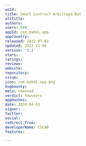 ```yaml
---
wsId: 
title: Smart Contract Arbitrage Bot
altTitle: 
authors: 
users: 500
appId: com.mahdi.app
appCountry: 
released: 2022-07-02
updated: 2022-11-06
version: '1.1'
stars: 
ratings: 
reviews: 
website: 
repository: 
issue: 
icon: com.mahdi.app.png
bugbounty: 
meta: removed
verdict: fewusers
appHashes: 
date: 2024-04-03
signer: 
twitter: 
social: 
redirect_from: 
developerName: CSCAB
features: 

---
```


